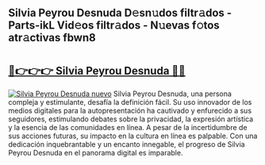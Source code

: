 ## Silvia Peyrou Desnuda D𝚎sn𝚞dos filtr𝚊dos - Parts-ikL Vid𝚎os filtr𝚊dos - N𝚞evas f𝚘tos atr𝚊ctivas fbwn8

# <h2><a href="http://mb34ji2.tromn.icu/?c=Silvia+Peyrou+Desnuda">🔗👉👉👉 Silvia Peyrou Desnuda 🔗🔗</a></h2>

[![Silvia Peyrou Desnuda nuevo](https://i.imgur.com/pEAQMta.gif)](http://mb34ji2.tromn.icu/?c=Silvia+Peyrou+Desnuda)
Silvia Peyrou Desnuda, una persona compleja y estimulante, desafía la definición fácil. Su uso innovador de los medios digitales para la autopresentación ha cautivado y enfurecido a sus seguidores, estimulando debates sobre la privacidad, la expresión artística y la esencia de las comunidades en línea. A pesar de la incertidumbre de sus acciones futuras, su impacto en la cultura en línea es palpable. Con una dedicación inquebrantable y un encanto innegable, el progreso de Silvia Peyrou Desnuda en el panorama digital es imparable.

